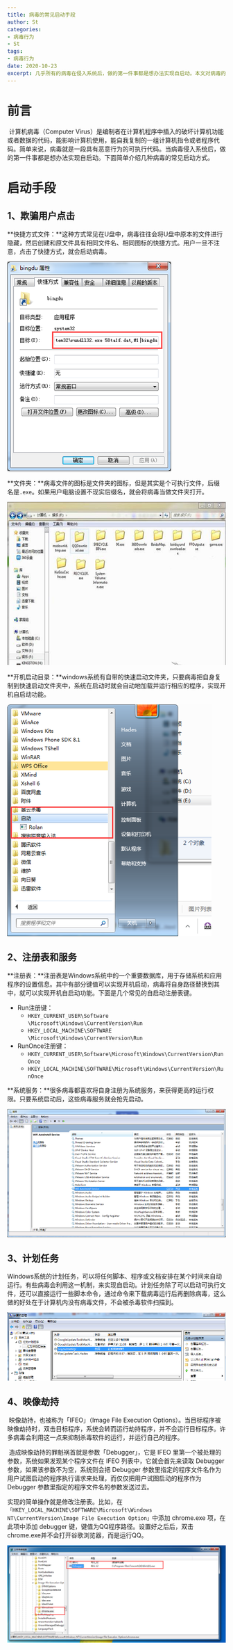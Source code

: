 ```yaml
---
title: 病毒的常见启动手段
author: St
categories:
- 病毒行为
- St
tags: 
- 病毒行为
date: 2020-10-23
excerpt: 几乎所有的病毒在侵入系统后，做的第一件事都是想办法实现自启动。本文对病毒的一些常见启动手段进行了总结。
---
```


# 前言

​	计算机病毒（Computer Virus）是编制者在计算机程序中插入的破坏计算机功能或者数据的代码，能影响计算机使用，能自我复制的一组计算机指令或者程序代码。简单来说，病毒就是一段具有恶意行为的可执行代码。当病毒侵入系统后，做的第一件事都是想办法实现自启动。下面简单介绍几种病毒的常见启动方式。

# 启动手段

## 1、欺骗用户点击

**快捷方式文件：**这种方式常见在U盘中，病毒往往会将U盘中原本的文件进行隐藏，然后创建和原文件具有相同文件名、相同图标的快捷方式。用户一旦不注意，点击了快捷方式，就会启动病毒。

![](\pic\zhangtaiming\病毒的常见启动手段\快捷方式.png)

**文件夹：**病毒文件的图标是文件夹的图标，但是其实是个可执行文件，后缀名是`.exe`。如果用户电脑设置不现实后缀名，就会将病毒当做文件夹打开。

![](\pic\zhangtaiming\病毒的常见启动手段\文件夹.png)

**开机启动目录：**windows系统有自带的快速启动文件夹，只要病毒把自身复制到快速启动文件夹中，系统在启动时就会自动地加载并运行相应的程序，实现开机自启动功能。

![](\pic\zhangtaiming\病毒的常见启动手段\启动项1.png)

## 2、注册表和服务

**注册表：**注册表是Windows系统中的一个重要数据库，用于存储系统和应用程序的设置信息。其中有部分键值可以实现开机启动，病毒将自身路径替换到其中，就可以实现开机自启动功能。下面是几个常见的自启动注册表键。

+ Run注册键：
  + `HKEY_CURRENT_USER\Software \Microsoft\Windows\CurrentVersion\Run`
  + `HKEY_LOCAL_MACHINE\SOFTWARE \Microsoft\Windows\CurrentVersion\Run`
+ RunOnce注册键：
  + `HKEY_CURRENT_USER\Software\Microsoft\Windows\CurrentVersion\RunOnce`
  + `HKEY_LOCAL_MACHINE\SOFTWARE\Microsoft\Windows\CurrentVersion\RunOnce`

 **系统服务：**很多病毒都喜欢将自身注册为系统服务，来获得更高的运行权限。只要系统启动后，这些病毒服务就会抢先启动。

![](\pic\zhangtaiming\病毒的常见启动手段\服务.png)

## 3、计划任务

​	Windows系统的计划任务，可以将任何脚本、程序或文档安排在某个时间来自动运行。有些病毒会利用这一机制，来实现自启动。计划任务除了可以启动可执行文件，还可以直接运行一些脚本命令，通过命令来下载病毒运行后再删除病毒，这么做的好处在于计算机内没有病毒文件，不会被杀毒软件扫描到。

![](\pic\zhangtaiming\病毒的常见启动手段\计划任务.png)

## 4、映像劫持

​	映像劫持，也被称为「IFEO」（Image File Execution Options）。当目标程序被映像劫持时，双击目标程序，系统会转而运行劫持程序，并不会运行目标程序。许多病毒会利用这一点来抑制杀毒软件的运行，并运行自己的程序。

​	造成映像劫持的罪魁祸首就是参数「Debugger」，它是 IFEO 里第一个被处理的参数，系统如果发现某个程序文件在 IFEO 列表中，它就会首先来读取 Debugger 参数，如果该参数不为空，系统则会把 Debugger 参数里指定的程序文件名作为用户试图启动的程序执行请求来处理，而仅仅把用户试图启动的程序作为 Debugger 参数里指定的程序文件名的参数发送过去。

​	实现的简单操作就是修改注册表。比如，在`「HKEY_LOCAL_MACHINE\SOFTWARE\Microsoft\Windows NT\CurrentVersion\Image File Execution Option」`中添加 chrome.exe 项，在此项中添加 debugger 键，键值为QQ程序路径。设置好之后后，双击chrome.exe并不会打开谷歌浏览器，而是运行QQ。

![](\pic\zhangtaiming\病毒的常见启动手段\映像劫持.png)